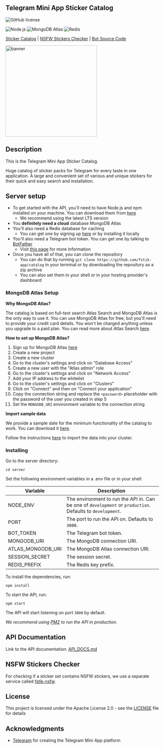 ## Telegram Mini App Sticker Catalog

![GitHub license](https://img.shields.io/github/license/fstik-app/catalog.svg)

![Node.js](https://img.shields.io/badge/Node.js-339933?style=for-the-badge&logo=node.js&logoColor=white) ![MongoDB Atlas](https://img.shields.io/badge/MongoDB-Atlas-4EA94B?style=for-the-badge&logo=mongodb&logoColor=white) ![Redis](https://img.shields.io/badge/Redis-DC382D?style=for-the-badge&logo=redis&logoColor=white)

[Sticker Catalog](https://t.me/fStikBot/catalog) | [NSFW Stickers Checker](https://github.com/LyoSU/fstik-nsfw) | [Bot Source Code](https://github.com/LyoSU/fStikBot)

<img src="https://telegra.ph/file/5ea3c6d599fb69600ae10.jpg" alt="banner" width="300"/>

## Description
This is the Telegram Mini App Sticker Catalog.

Huge catalog of sticker packs for Telegram for every taste in one application. A large and convenient set of various and unique stickers for their quick and easy search and installation.

## Server setup

* To get started with the API, you'll need to have Node.js and npm installed on your machine. You can download them from [here](https://nodejs.org/en/download/)
  * We recommend using the latest LTS version
* You **definitely need a cloud** database MongoDB Atlas
* You'll also need a Redis database for caching
  * You can get one by signing up [here](https://redislabs.com/try-free/) or by installing it locally
* You'll also need a Telegram bot token. You can get one by talking to [BotFather](https://t.me/BotFather)
  * Visit [this page](https://core.telegram.org/bots/features#botfather) for more information
* Once you have all of that, you can clone the repository
  * You can do that by running ```git clone https://github.com/fstik-app/catalog``` in your terminal or by downloading the repository as a zip archive
  * You can also set them in your shell or in your hosting provider's dashboard

### MongoDB Atlas Setup

**Why MongoDB Atlas?**

The catalog is based on full-text search Atlas Search and MongoDB Atlas is the only way to use it. You can use MongoDB Atlas for free, but you'll need to provide your credit card details. You won't be charged anything unless you upgrade to a paid plan. You can read more about Atlas Search [here](https://docs.atlas.mongodb.com/atlas-search/).

**How to set up MongoDB Atlas?**

1. Sign up for MongoDB Atlas [here](https://www.mongodb.com/cloud/atlas/register)
2. Create a new project
3. Create a new cluster
4. Go to the cluster's settings and click on "Database Access"
5. Create a new user with the "Atlas admin" role
6. Go to the cluster's settings and click on "Network Access"
7. Add your IP address to the whitelist
8. Go to the cluster's settings and click on "Clusters"
9. Click on "Connect" and then on "Connect your application"
10. Copy the connection string and replace the ```<password>``` placeholder with the password of the user you created in step 5
11. Set the ```MONGODB_URI``` environment variable to the connection string

**Import sample data**

We provide a sample date for the minimum functionality of the catalog to work. You can download it [here](stickersets.json).

Follow the instructions [here](https://www.mongodb.com/docs/atlas/import/mongoimport/) to import the data into your cluster.

### Installing

Go to the server directory:

```cd server```

Set the following environment variables in a .env file or in your shell:

| Variable | Description |
| -------- | ----------- |
| NODE_ENV | The environment to run the API in. Can be one of ```development``` or ```production```. Defaults to ```development```. |
| PORT | The port to run the API on. Defaults to ```3000```. |
| BOT_TOKEN | The Telegram bot token. |
| MONGODB_URI | The MongoDB connection URI. |
| ATLAS_MONGODB_URI | The MongoDB Atlas connection URI. |
| SESSION_SECRET | The session secret. |
| REDIS_PREFIX | The Redis key prefix. |

To install the dependencies, run:

```npm install```

To start the API, run:

```npm start```

The API will start listening on port `3000` by default.

_We recommend using [PM2](https://pm2.keymetrics.io/) to run the API in production._

## API Documentation

Link to the API documentation: [API_DOCS.md](API_DOCS.md)

## NSFW Stickers Checker

For checking if a sticker set contains NSFW stickers, we use a separate service called [fstik-nsfw](https://github.com/LyoSU/fstik-nsfw).

## License

This project is licensed under the Apache License 2.0 - see the [LICENSE](LICENSE) file for details

## Acknowledgments

* [Telegram](https://telegram.org/) for creating the Telegram Mini App platform
